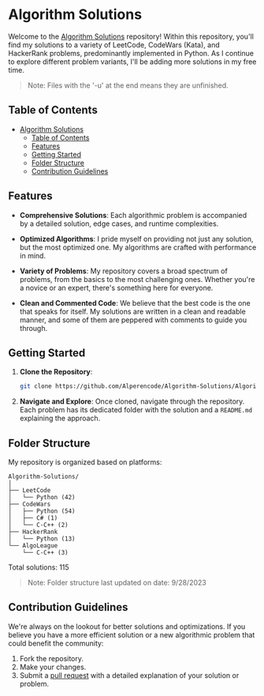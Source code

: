 # Algorithm Solutions

Welcome to the [Algorithm Solutions](https://github.com/Alperencode/Algorithm-Solutions) repository! Within this repository, you'll find my solutions to a variety of LeetCode, CodeWars (Kata), and HackerRank problems, predominantly implemented in Python. As I continue to explore different problem variants, I'll be adding more solutions in my free time.

> Note: Files with the '-u' at the end means they are unfinished.

## Table of Contents

- [Algorithm Solutions](#algorithm-solutions)
  - [Table of Contents](#table-of-contents)
  - [Features](#features)
  - [Getting Started](#getting-started)
  - [Folder Structure](#folder-structure)
  - [Contribution Guidelines](#contribution-guidelines)

## Features

- **Comprehensive Solutions**: Each algorithmic problem is accompanied by a detailed solution, edge cases, and runtime complexities.
  
- **Optimized Algorithms**: I pride myself on providing not just any solution, but the most optimized one. My algorithms are crafted with performance in mind.
  
- **Variety of Problems**: My repository covers a broad spectrum of problems, from the basics to the most challenging ones. Whether you're a novice or an expert, there's something here for everyone.
  
- **Clean and Commented Code**: We believe that the best code is the one that speaks for itself. My solutions are written in a clean and readable manner, and some of them are peppered with comments to guide you through.

## Getting Started

1. **Clone the Repository**: 
   ```bash
   git clone https://github.com/Alperencode/Algorithm-Solutions/Algorithm-Solutions.git
   ```
   
2. **Navigate and Explore**: Once cloned, navigate through the repository. Each problem has its dedicated folder with the solution and a `README.md` explaining the approach.

## Folder Structure

My repository is organized based on platforms:

```
Algorithm-Solutions/
│
├── LeetCode
│   └── Python (42)
├── CodeWars
│   ├── Python (54)
│   ├── C# (1)
│   └── C-C++ (2)
├── HackerRank
│   └── Python (13)
└── AlgoLeague
    └── C-C++ (3)

```

Total solutions: 115
> Note: Folder structure last updated on date: 9/28/2023

## Contribution Guidelines

We're always on the lookout for better solutions and optimizations. If you believe you have a more efficient solution or a new algorithmic problem that could benefit the community:

1. Fork the repository.
2. Make your changes.
3. Submit a [pull request](https://github.com/Alperencode/Algorithm-Solutions/pulls) with a detailed explanation of your solution or problem.